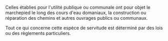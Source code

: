   
 Celles établies pour l'utilité publique ou communale ont pour objet le marchepied le long des cours d'eau domaniaux, la construction ou réparation des chemins et autres ouvrages publics ou communaux.  

  
 Tout ce qui concerne cette espèce de servitude est déterminé par des lois ou des règlements particuliers.  

